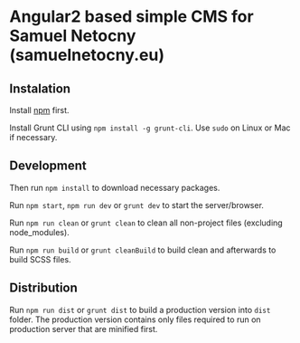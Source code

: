 # Angular2 based simple CMS for Samuel Netocny (samuelnetocny.eu)

## Instalation

Install [npm](http://blog.npmjs.org/post/85484771375/how-to-install-npm) first.

Install Grunt CLI using `npm install -g grunt-cli`. Use `sudo` on Linux or Mac if necessary.

## Development

Then run `npm install` to download necessary packages.

Run `npm start`, `npm run dev` or `grunt dev` to start the server/browser.

Run `npm run clean` or `grunt clean` to clean all non-project files (excluding node_modules). 

Run `npm run build` or `grunt cleanBuild` to build clean and afterwards to build SCSS files.

## Distribution

Run `npm run dist` or `grunt dist` to build a production version into `dist` folder. The production version contains only files required to run on production server that are minified first.      
